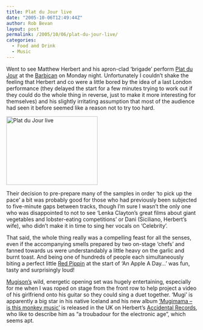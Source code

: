 ```yaml
---
title: Plat du Jour live
date: "2005-10-06T12:49:44Z"
author: Rob Bevan
layout: post
permalink: /2005/10/06/plat-du-jour-live/
categories:
  - Food and Drink
  - Music
---
```

Went to see Matthew Herbert and his apron-clad &#8216;brigade&#8217; perform [Plat du Jour][1] at the [Barbican][2] on Monday night. Unfortunately I couldn&#8217;t shake the feeling that Herbert and co were a little bored by the idea of a last London performance (they delayed the start for a few minutes trying to work out if they could do the whole thing in reverse, just to make it more interesting for themselves) and his slightly irritating assumption that most of the audience had seen it before seemed like a reason not to try too hard.

[<img class="photo" src="http://static.flickr.com/32/51543127_80657e2722_m.jpg" width="240" height="180" alt="Plat du Jour live" />][3]

Their decision to pre-prepare many of the samples in order &#8216;to pick up the pace&#8217; a bit was probably good for those who had previously been subjected to five-minute gaps between tracks, though I&#8217;m sure I wasn&#8217;t the only one who was disappointed to not to see &#8216;Lenka Clayton&#8217;s great films about giant vegetables and lobster-eating competitions&#8217; or Dani (Siciliano, Herbert&#8217;s wife), who didn&#8217;t make it in time to sing her vocals on &#8216;Celebrity&#8217;.

That said, the whole thing really was a compelling feast for <span class="hilite">all</span> the senses, even if the accompanying smells prepared by two on-stage &#8216;chefs&#8217; and fanned towards us were understandably a little heavy on the garlic and burnt toast. And being one of hundreds of people each simultaneously biting a perfect little [Red Pippin][4] at the start of &#8216;An Apple A Day&#8230;&#8217; was fun, tasty and surprisingly loud!

[Mugison&#8217;s][5] wild, energetic opening set was hugely entertaining, especially for me when I was roped on stage from the front row to help project a video of his girlfriend onto his guitar so they could sing a duet together. &#8216;Mugi&#8217; is apparently a big star in his native Iceland and his new album [&#8216;Mugimama &#8211; is this monkey music&#8217;][6] is released in the UK on Herbert&#8217;s [Accidental Records][7], who like to describe him as &#8220;a troubadour for the electronic age&#8221;, which seems apt.

 [1]: /blog/2005/08/04/plat-du-jour/
 [2]: http://www.barbican.org.uk/contemporary/03oct05.htm
 [3]: http://www.flickr.com/photos/robbevan/51543127/ "Photo Sharing"
 [4]: http://www.worldwidefruit.co.uk/prod_redpippin.cfm
 [5]: http://www.mugison.com/
 [6]: http://www.mugison.com/Mugison/Music/albums/Mugimama/
 [7]: http://www.magicandaccident.com/mugison.htm
